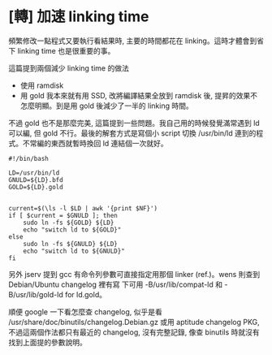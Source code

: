 # [轉] 加速 linking time

頻繁修改一點程式又要執行看結果時, 主要的時間都花在 linking。這時才體會到省下 linking time 也是很重要的事。

這篇提到兩個減少 linking time 的做法

- 使用 ramdisk
- 用 gold
我本來就有用 SSD, 改將編譯結果全放到 ramdisk 後, 提昇的效果不怎麼明顯。到是用 gold 後減少了一半的 linking 時間。

不過 gold 也不是那麼完美, 這篇提到一些問題。我自己用的時候發覺滿常遇到 ld 可以編, 但 gold 不行。最後的解套方式是寫個小 script 切換 /usr/bin/ld 連到的程式。不常編的東西就暫時換回 ld 連結個一次就好。

```
#!/bin/bash

LD=/usr/bin/ld
GNULD=${LD}.bfd
GOLD=${LD}.gold


current=$(\ls -l $LD | awk '{print $NF}')
if [ $current = $GNULD ]; then
    sudo ln -fs ${GOLD} ${LD}
    echo "switch ld to ${GOLD}"
else
    sudo ln -fs ${GNULD} ${LD}
    echo "switch ld to ${GNULD}"
fi
```

另外 jserv 提到 gcc 有命令列參數可直接指定用那個 linker (ref.)。wens 則查到 Debian/Ubuntu changelog 裡有寫 下可用 -B/usr/lib/compat-ld 和 -B/usr/lib/gold-ld for ld.gold。

順便 google 一下看怎麼查 changelog, 似乎是看 /usr/share/doc/binutils/changelog.Debian.gz 或用 aptitude changelog PKG, 不過這兩個作法都只有最近的 changelog, 沒有完整記錄, 像查 binutils 時就沒有找到上面提的參數說明。
